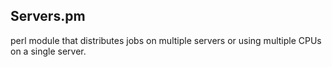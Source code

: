 ## Servers.pm
perl module that distributes jobs on multiple servers or using multiple CPUs on a single server. 
